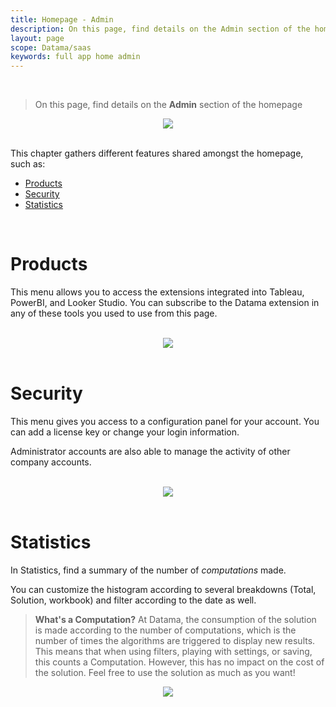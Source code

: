 ```yaml
---
title: Homepage - Admin
description: On this page, find details on the Admin section of the homepage
layout: page
scope: Datama/saas
keywords: full app home admin
---
```


<br>

>On this page, find details on the **Admin** section of the homepage


<center><img src="{{site.url}}/{{site.baseurl}}/core_app/new/interface/homepage/admin/images/admin.png"/></center>

<br>

This chapter gathers different features shared amongst the homepage, such as:

- [Products](#products)
- [Security](#security)
- [Statistics](#statistics)


<br>

# <b>Products</b>

This menu allows you to access the extensions integrated into Tableau, PowerBI, and Looker Studio. You can subscribe to the Datama extension in any of these tools you used to use from this page.

<br>

<center><img src="{{site.url}}/{{site.baseurl}}/core_app/new/interface/homepage/admin/images/products.png"/></center>


<br>

# <b>Security</b>


This menu gives you access to a configuration panel for your account. You can add a license key or change your login information.

Administrator accounts are also able to manage the activity of other company accounts.

<br>

<center><img src="{{site.url}}/{{site.baseurl}}/core_app/new/interface/homepage/admin/images/security.png"/></center>

<br>

# <b>Statistics</b>

In Statistics, find a summary of the number of <i>computations</i> made.

You can customize the histogram according to several breakdowns (Total, Solution, workbook) and filter according to the date as well.

> **What's a Computation?**
At Datama, the consumption of the solution is made according to the number of computations, which is the number of times the algorithms are triggered to display new results. This means that when using filters, playing with settings, or saving, this counts a Computation. However, this has no impact on the cost of the solution. Feel free to use the solution as much as you want!

<center><img src="{{site.url}}/{{site.baseurl}}/core_app/new/interface/homepage/admin/images/statistic.png"/></center>

<br>

<!-- # <b>Licences</b>

(DOES NOT EXIST IN ADMIN SECTION)
This is a menu specific to administrators. It allows you to manage different license keys. Three options are possible for each user :

- **Refresh Key** : update the user's license key
- **Revoke** : remove the rights of a user linked to their license key
- **Copy** : copy a user's license key -->
